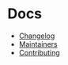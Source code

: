 # Docs

- [Changelog](./CHANGELOG.md)
- [Maintainers](./MAINTAINERS.md)
- [Contributing](./CONTRIBUTING.md)

